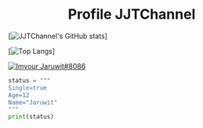 <h1 align="center">Profile JJTChannel</h1>

[![JJTChannel's GitHub stats](https://github-readme-stats.vercel.app/api?username=JJTChannel&show_icons=true&theme=transparent)]

[![Top Langs](https://github-readme-stats.vercel.app/api/top-langs/?username=JJTChannel&langs_count=8)]

[![Imyour Jaruwit#8086](https://discord.c99.nl/widget/theme-4/750677078986195003.png)](https://discord.c99.nl/)

```python
status = """
Single=true
Age=12
Name="Jaruwit"
"""
print(status)
```
